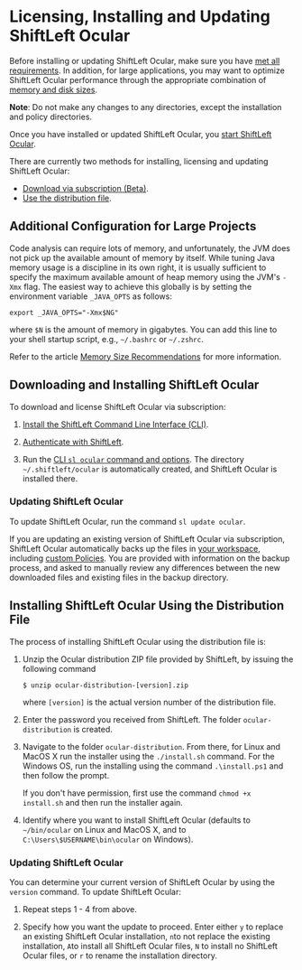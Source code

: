 # Licensing, Installing and Updating ShiftLeft Ocular

Before installing or updating ShiftLeft Ocular, make sure you have [met all requirements](../../introduction/requirements.md). In addition, for large applications, you may want to optimize ShiftLeft Ocular performance through the appropriate combination of [memory and disk sizes](../about/ocular-memory-size.md).

**Note**: Do not make any changes to any directories, except the installation and policy directories.

Once you have installed or updated ShiftLeft Ocular, you [start ShiftLeft Ocular](starting.md).

There are currently two methods for installing, licensing and updating ShiftLeft Ocular:

* [Download via subscription (Beta)](#downloading-and-installing-shiftleft-ocular).
* [Use the distribution file](#installing-shiftleft-ocular-using-the-distribution-file).

## Additional Configuration for Large Projects

Code analysis can require lots of memory, and unfortunately, the JVM does not pick up the available amount of memory by itself. While tuning Java memory usage is a discipline in its own right, it is usually sufficient to specify the maximum available amount of heap memory using the JVM's `-Xmx` flag. The easiest way to achieve this globally is by setting the environment variable `_JAVA_OPTS` as follows:

```
export _JAVA_OPTS="-Xmx$NG"
```
where `$N` is the amount of memory in gigabytes. You can add this line to your shell startup script, e.g., `~/.bashrc` or `~/.zshrc`.

Refer to the article [Memory Size Recommendations](../about/ocular-memory-size.md) for more information.

## Downloading and Installing ShiftLeft Ocular

To download and license ShiftLeft Ocular via subscription:

1. [Install the ShiftLeft Command Line Interface (CLI)](../../using-cli/install-cli.md). 

2. [Authenticate with ShiftLeft](../../using-cli/authenticating.md).

3. Run the [CLI `sl ocular` command and options](../../using-cli/cli-reference.md). The directory `~/.shiftleft/ocular` is automatically created, and ShiftLeft Ocular is installed there.

### Updating ShiftLeft Ocular

To update ShiftLeft Ocular, run the command `sl update ocular`. 

If you are updating an existing version of ShiftLeft Ocular via subscription, ShiftLeft Ocular automatically backs up the files in [your workspace](../about/ocular-features.md), including [custom Policies](../../policies/custom-policy.md). You are provided with information on the backup process, and asked to manually review any differences between the new downloaded files and existing files in the backup directory.

## Installing ShiftLeft Ocular Using the Distribution File

The process of installing ShiftLeft Ocular using the distribution file is:

1. Unzip the Ocular distribution ZIP file provided by ShiftLeft, by issuing the following command

   ```
   $ unzip ocular-distribution-[version].zip
   ```
     where `[version]` is the actual version number of the distribution file.

2. Enter the password you received from ShiftLeft. The folder `ocular-distribution` is created.

3. Navigate to the folder `ocular-distribution`. From there, for Linux and MacOS X run the installer using the `./install.sh` command. For the Windows OS, run the installing using the command `.\install.ps1` and then follow the prompt.

     If you don't have permission, first use the  command `chmod +x install.sh` and then run the installer again.

4. Identify where you want to install ShiftLeft Ocular (defaults to `~/bin/ocular` on Linux and MacOS X, and to `C:\Users\$USERNAME\bin\ocular` on Windows).


### Updating ShiftLeft Ocular

You can determine your current version of ShiftLeft Ocular by using the `version` command. To update ShiftLeft Ocular:

1. Repeat steps 1 - 4 from above. 

2. Specify how you want the update to proceed. Enter either `y` to replace an existing ShiftLeft Ocular installation, `n`to not replace the existing installation, `A`to install all ShiftLeft Ocular files, `N` to install no ShiftLeft Ocular files, or `r` to rename the installation directory.
